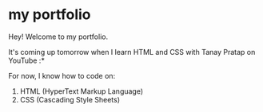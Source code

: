 # my portfolio

Hey! Welcome to my portfolio. 

It's coming up tomorrow when I learn HTML and CSS with Tanay Pratap on YouTube :*

For now, I know how to code on:

1. HTML (HyperText Markup Language)
2. CSS (Cascading Style Sheets)
